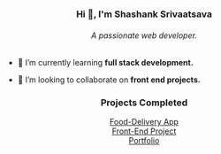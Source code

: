 <h3 align="center">Hi 👋, I'm Shashank Srivaatsava</h3>
<h6 align="center">A passionate web developer.</h6>

- 🌱 I’m currently learning **full stack development.**

- 👯 I’m looking to collaborate on **front end projects.**

<h3 align="center">Projects Completed</h3>
<div align="center">
<a href='https://nomnom-aouo.onrender.com/'>Food-Delivery App</a> <br>
<a href='https://shinytornado.github.io/taato'>Front-End Project</a> <br>
<a href='https://shinytornado.github.io/portfolio'>Portfolio</a>
</div>
